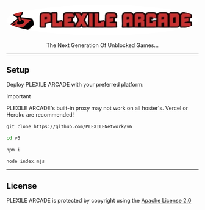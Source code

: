 <p align="center">
<kbd>
   <img src="/public/images/banner.png" alt="PLEXILE ARCADE" style="border-radius: 50%; width: 600px; height: auto;">
</kbd>
</p>
<p align="center">The Next Generation Of Unblocked Games...</p>

---

## Setup

Deploy PLEXILE ARCADE with your preferred platform:

> [!IMPORTANT]  
> PLEXILE ARCADE's built-in proxy may not work on all hoster's. Vercel or Heroku are recommended!

```
git clone https://github.com/PLEXILENetwork/v6
```
```sh
cd v6
```
```
npm i
```
```
node index.mjs
```

---

## License

PLEXILE ARCADE is protected by copyright using the [Apache License 2.0](./LICENSE)

